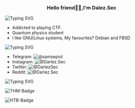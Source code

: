 <h3 align="center">Hello friend👋🏼,I'm Dalez.Sec</a></h3>


![Typing SVG](https://readme-typing-svg.herokuapp.com?size=20&color=eeeeee&vCenter=true&width=200&height=37&lines=About%20Me:)

* Addicted to playing CTF.
* Quantum physics student
* I like GNU/Linux systems, My favourites? Debian and FBSD

![Typing SVG](https://readme-typing-svg.herokuapp.com?size=20&color=eeeeee&vCenter=true&width=200&height=37&lines=Contact%20Me:)

- Telegram: ![@samsepiol](https://t.me/samsepiol)
- Instagram: ![@Darlez.Sec](https://instagram.com/Darlez.Sec)
- Twitter: ![@DarlezSec](https://twitter.com/DarlezSec)
- Reddit: ![@Darlez.Sec](https://www.reddit.com/u/Individual_Fix_2999?utm_medium=android_app&utm_source=share)

![Typing SVG](https://readme-typing-svg.herokuapp.com?size=20&color=eeeeee&vCenter=true&width=200&height=37&lines=%F0%9F%93%88%20My%20Stats%20%0A)

![THM-Badge](https://tryhackme-badges.s3.amazonaws.com/darlez.sec.png)     

![HTB-Badge](http://www.hackthebox.eu/badge/image/809288)
